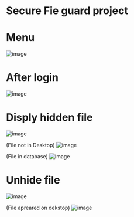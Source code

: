 # Secure Fie guard project 

 # Menu
 
![image](https://github.com/user-attachments/assets/5eeb37b2-352b-499d-885a-92990a79516a)

 # After login
 ![image](https://github.com/user-attachments/assets/cec00ecf-adfe-4cc4-ac7b-a99b403271e3)

 # Disply hidden file
 ![image](https://github.com/user-attachments/assets/97bf535a-7a6a-4baa-85db-3c8741337683)
 
 (File not in Desktop)
 ![image](https://github.com/user-attachments/assets/a0cb75b2-968d-44dc-a6a8-ed9ecb6a1218)
 
 (File in database)
 ![image](https://github.com/user-attachments/assets/5483a5ab-d837-4fcb-bea2-adbdcec724a1)

 # Unhide file
 ![image](https://github.com/user-attachments/assets/638ad1d3-76d1-46a3-8330-db607800cb3d)
 
 (File apreared on dekstop)
 ![image](https://github.com/user-attachments/assets/326d8efe-5da8-48bc-9d38-f24af05be311)





 
